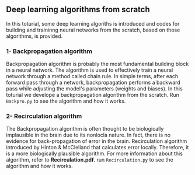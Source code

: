 
## Deep learning algorithms from scratch
In this toturial, some deep learning algoriths is introduced and codes for building and traininng neural networks from the scratch, based on those algorithms, is provided.

### 1- Backpropagation algorithm
Backpropagation algorithm is probably the most fundamental building block in a neural network. The algorithm is used to effectively train a neural network through a method called chain rule. In simple terms, after each forward pass through a network, backpropagation performs a backward pass while adjusting the model's parameters (weights and biases). In this toturial we develope a backpropagation algorithm from the scratch. Run <code>Backpro.py</code> to see the algorithm and how it works. 
    
### 2- Recirculation algorithm
The Backpropagation algorithm is often thought to be biologically implausible in the brain due to its nonlocla nature. In fact, there is no evidence for back-propagation of error in the brain. Recirculation algorithm introduced by Hinton & McClelland that calculates error locally. Therefore, it is a more biologically plausible algorithm. For more information about this algorithm, refer to **Recirculation.pdf**.  run <code>Recirculation.py</code> to see the algorithm and how it works.
